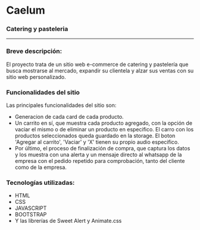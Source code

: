 <h1>Caelum</h1>
<h3>Catering y pasteleria </h3>
<hr>
<h3>Breve descripción: </h3>
<p>El proyecto trata de un sitio web e-commerce de catering y pastelería que busca mostrarse al mercado, expandir su clientela y alzar sus ventas con su sitio web personalizado.</p>

<h3>Funcionalidades del sitio</h3>
<p>Las principales funcionalidades del sitio son:</p>
<ul>
  <li>Generacion de cada card de cada producto. </li>
  <li> Un carrito en sí, que muestra cada producto agregado, con la opción de vaciar el mismo o de eliminar un producto en especifico. El carro con los productos seleccionados queda guardado en la storage.  El boton 'Agregar al carrito', 'Vaciar' y 'X' tienen su propio audio especifico.</li>
  <li>Por último, el proceso de finalización de compra, que captura los datos y los muestra con una alerta y un mensaje directo al whatsapp de la empresa con el pedido repetido para comprobación, tanto del cliente como de la empresa.</li>
</ul>
<h3>Tecnologías utilizadas:</h3>
<ul>
  <li>HTML</li>
  <li>CSS</li>
  <li>JAVASCRIPT</li>
  <li>BOOTSTRAP</li>
  <li>Y las librerías de Sweet Alert y Animate.css</li>
</ul>
